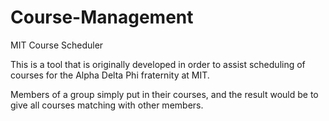 # Course-Management
MIT Course Scheduler

This is a tool that is originally developed in order to assist scheduling of courses for the Alpha Delta Phi fraternity at MIT.

Members of a group simply put in their courses, and the result would be to give all courses matching with other members.

